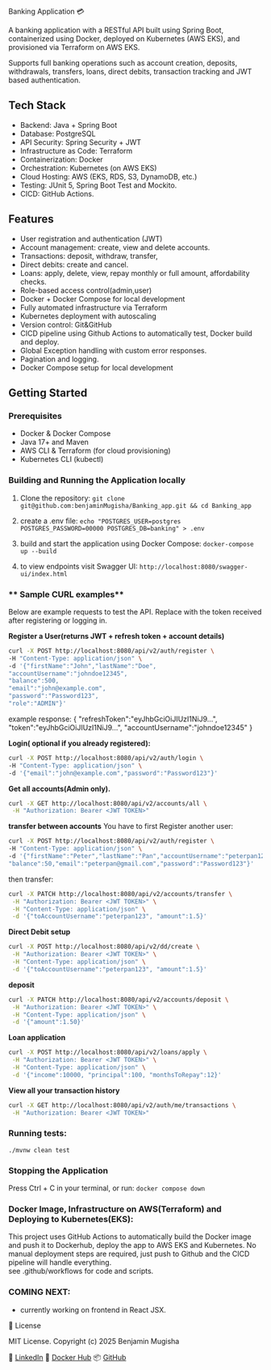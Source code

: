 Banking Application 💳

A banking application with a RESTful API built using Spring Boot,
containerized using Docker, deployed on Kubernetes (AWS EKS), and provisioned via Terraform on AWS EKS.

Supports full banking operations such as account creation, deposits, withdrawals, transfers, loans,
direct debits, transaction tracking and JWT based authentication.

## Tech Stack

- Backend: Java + Spring Boot
- Database: PostgreSQL
- API Security: Spring Security + JWT
- Infrastructure as Code: Terraform
- Containerization: Docker
- Orchestration: Kubernetes (on AWS EKS)
- Cloud Hosting: AWS (EKS, RDS, S3, DynamoDB, etc.)
- Testing: JUnit 5, Spring Boot Test and Mockito.
- CICD: GitHub Actions.

## Features

- User registration and authentication (JWT)
- Account management: create, view and delete accounts.
- Transactions: deposit, withdraw, transfer,
- Direct debits: create and cancel.
- Loans: apply, delete, view, repay monthly or full amount, affordability checks.
- Role-based access control(admin,user)
- Docker + Docker Compose for local development
- Fully automated infrastructure via Terraform
- Kubernetes deployment with autoscaling
- Version control: Git&GitHub
- CICD pipeline using Github Actions to automatically test, Docker build and deploy.
- Global Exception handling with custom error responses.
- Pagination and logging.
- Docker Compose setup for local development


## Getting Started

### Prerequisites
- Docker & Docker Compose
- Java 17+ and Maven
- AWS CLI & Terraform (for cloud provisioning)
- Kubernetes CLI (kubectl)

### Building and Running the Application locally

1. Clone the repository:
   ` git clone git@github.com:benjaminMugisha/Banking_app.git && cd Banking_app `

2. create a .env file:
   ` echo "POSTGRES_USER=postgres
   POSTGRES_PASSWORD=00000
   POSTGRES_DB=banking" > .env `

3. build and start the application using Docker Compose:
   ` docker-compose up --build `

4. to view endpoints visit Swagger UI:
   ` http://localhost:8080/swagger-ui/index.html `

###  ** Sample CURL examples**
Below are example requests to test the API. 
Replace <JWT TOKEN> with the token received after registering or logging in. 

**Register a User(returns JWT + refresh token + account details)**
```bash
curl -X POST http://localhost:8080/api/v2/auth/register \
-H "Content-Type: application/json" \
-d '{"firstName":"John","lastName":"Doe",
"accountUsername":"johndoe12345",
"balance":500,
"email":"john@example.com",
"password":"Password123",
"role":"ADMIN"}'
```
example response:
{
"refreshToken":"eyJhbGciOiJIUzI1NiJ9...",
"token":"eyJhbGciOiJIUzI1NiJ9...",
"accountUsername":"johndoe12345"
}

**Login( optional if you already registered):**
```bash
curl -X POST http://localhost:8080/api/v2/auth/login \
-H "Content-Type: application/json" \
-d '{"email":"john@example.com","password":"Password123"}'
```

**Get all accounts(Admin only).**
```bash
curl -X GET http://localhost:8080/api/v2/accounts/all \
 -H "Authorization: Bearer <JWT TOKEN>"
```

**transfer between accounts**
You have to first Register another user:
```bash
curl -X POST http://localhost:8080/api/v2/auth/register \
-H "Content-Type: application/json" \
-d '{"firstName":"Peter","lastName":"Pan","accountUsername":"peterpan123",
"balance":50,"email":"peterpan@gmail.com","password":"Password123"}'
```
then transfer:
```bash
curl -X PATCH http://localhost:8080/api/v2/accounts/transfer \
 -H "Authorization: Bearer <JWT TOKEN>" \
 -H "Content-Type: application/json" \
 -d '{"toAccountUsername":"peterpan123", "amount":1.5}'  
```

**Direct Debit setup**
```bash
curl -X POST http://localhost:8080/api/v2/dd/create \
 -H "Authorization: Bearer <JWT TOKEN>" \
 -H "Content-Type: application/json" \
 -d '{"toAccountUsername":"peterpan123", "amount":1.5}'  
```

**deposit**
```bash
curl -X PATCH http://localhost:8080/api/v2/accounts/deposit \
 -H "Authorization: Bearer <JWT TOKEN>" \
 -H "Content-Type: application/json" \
 -d '{"amount":1.50}'  
```

**Loan application**
```bash
curl -X POST http://localhost:8080/api/v2/loans/apply \
 -H "Authorization: Bearer <JWT TOKEN>" \
 -H "Content-Type: application/json" \
 -d '{"income":10000, "principal":100, "monthsToRepay":12}'  
```

**View all your transaction history**
```bash
curl -X GET http://localhost:8080/api/v2/auth/me/transactions \
 -H "Authorization: Bearer <JWT TOKEN>"
```


### Running tests:
` ./mvnw clean test `

### Stopping the Application

Press Ctrl + C in your terminal, or run: ` docker compose down `


### Docker Image, Infrastructure on AWS(Terraform) and Deploying to Kubernetes(EKS):
This project uses GitHub Actions to automatically build the Docker image and push it to Dockerhub,
deploy the app to AWS EKS and Kubernetes.
No manual deployment steps are required, just push to Github and the CICD pipeline will handle everything.  
see .github/workflows for code and scripts.


### COMING NEXT:
- currently working on frontend in React JSX.

📄 License

MIT License.
Copyright (c) 2025 Benjamin Mugisha

🔗 [LinkedIn](https://www.linkedin.com/in/benjamin-mugisha-9b2397299/)
🐳 [Docker Hub](https://hub.docker.com/r/mugisha99benjamin/banking_app)
📦 [GitHub](https://github.com/benjaminMugisha/Banking_app)
